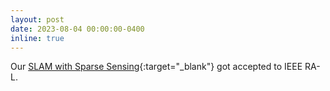 ```yaml
---
layout: post
date: 2023-08-04 00:00:00-0400
inline: true
---
```


Our [SLAM with Sparse Sensing](https://ieeexplore.ieee.org/document/10250905){:target="\_blank"} got accepted to IEEE RA-L.